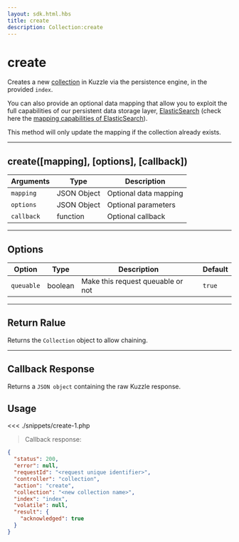 ```yaml
---
layout: sdk.html.hbs
title: create
description: Collection:create
---
```


# create

Creates a new [collection](/guide/1/essentials/persisted) in Kuzzle via the persistence engine, in the provided `index`.

<SinceBadge version="1.3.0" />

You can also provide an optional data mapping that allow you to exploit the full capabilities of our
persistent data storage layer, [ElasticSearch](https://www.elastic.co/products/elasticsearch) (check here the [mapping capabilities of ElasticSearch](https://www.elastic.co/guide/en/elasticsearch/reference/5.4/mapping.html)).

This method will only update the mapping if the collection already exists.

---

## create([mapping], [options], [callback])

| Arguments  | Type        | Description           |
| ---------- | ----------- | --------------------- |
| `mapping`  | JSON Object | Optional data mapping |
| `options`  | JSON Object | Optional parameters   |
| `callback` | function    | Optional callback     |

---

## Options

| Option     | Type    | Description                       | Default |
| ---------- | ------- | --------------------------------- | ------- |
| `queuable` | boolean | Make this request queuable or not | `true`  |

---

## Return Ralue

Returns the `Collection` object to allow chaining.

---

## Callback Response

Returns a `JSON object` containing the raw Kuzzle response.

## Usage

<<< ./snippets/create-1.php

> Callback response:

```json
{
  "status": 200,
  "error": null,
  "requestId": "<request unique identifier>",
  "controller": "collection",
  "action": "create",
  "collection": "<new collection name>",
  "index": "index",
  "volatile": null,
  "result": {
    "acknowledged": true
  }
}
```

